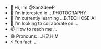 - 👋 Hi, I’m @SanXdeeP
- 👀 I’m interested in ...PHOTOGRAPHY 
- 🌱 I’m currently learning ...B.TECH CSE-AI
- 💞️ I’m looking to collaborate on ...
- 📫 How to reach me ...
- 😄 Pronouns: ...HE\HIM
- ⚡ Fun fact: ...

<!---
SanXdeeP/SanXdeeP is a ✨ special ✨ repository because its `README.md` (this file) appears on your GitHub profile.
You can click the Preview link to take a look at your changes.
--->
